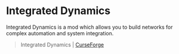 # Integrated Dynamics

Integrated Dynamics is a mod which allows you to build networks for complex automation and system integration.

> Integrated Dynamics | [CurseForge](https://legacy.curseforge.com/minecraft/mc-mods/integrated-dynamics)
